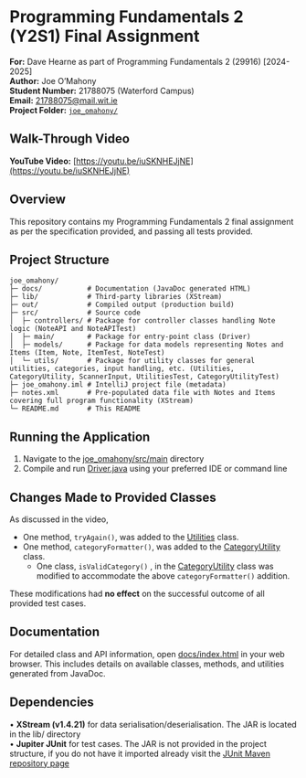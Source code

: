 
# Programming Fundamentals 2 (Y2S1) Final Assignment
 ****For:**** Dave Hearne as part of Programming Fundamentals 2 (29916) [2024-2025] <br />
****Author:****  Joe O’Mahony<br />
****Student Number:**** 21788075 (Waterford Campus)<br />
****Email:**** [21788075@mail.wit.ie](mailto:21788075@mail.wit.ie) <br />
****Project Folder:****  [`joe_omahony/`]() <br />

  

## Walk-Through Video

****YouTube Video:****  [https://youtu.be/iuSKNHEJjNE](https://youtu.be/iuSKNHEJjNE)

  

## Overview

This repository contains my Programming Fundamentals 2 final assignment as per the specification provided, and passing all tests provided.
  

## Project Structure

```tree
joe_omahony/
├─ docs/           # Documentation (JavaDoc generated HTML)
├─ lib/            # Third-party libraries (XStream)
├─ out/            # Compiled output (production build)
├─ src/            # Source code
│  ├─ controllers/ # Package for controller classes handling Note logic (NoteAPI and NoteAPITest)
│  ├─ main/        # Package for entry-point class (Driver)
│  ├─ models/      # Package for data models representing Notes and Items (Item, Note, ItemTest, NoteTest)
│  └─ utils/       # Package for utility classes for general utilities, categories, input handling, etc. (Utilities, CategoryUtility, ScannerInput, UtilitiesTest, CategoryUtilityTest)
├─ joe_omahony.iml # IntelliJ project file (metadata)
├─ notes.xml       # Pre-populated data file with Notes and Items covering full program functionality (XStream)
└─ README.md       # This README
```
  

## Running the Application

1. Navigate to the [joe_omahony/src/main](src/main) directory<br />
2. Compile and run [Driver.java](src/main/Driver.java) using your preferred IDE or command line<br /> 

## Changes Made to Provided Classes
As discussed in the video, 
* One method, `tryAgain()`, was added to the [Utilities](src/utils/Utilities.java) class. <br />  
* One method, `categoryFormatter()`, was added to the [CategoryUtility](src/utils/CategoryUtility.java) class.  
  * One class, `isValidCategory()` , in the [CategoryUtility](src/utils/CategoryUtility.java) class was modified to accommodate the above `categoryFormatter()` addition.  <br />

These modifications had **no effect** on the successful outcome of all provided test cases.

## Documentation
For detailed class and API information, open [docs/index.html](docs/index.html)  in your web browser. This includes details on available classes, methods, and utilities generated from JavaDoc.

## Dependencies

•  **XStream (v1.4.21)**  for data serialisation/deserialisation. The JAR is located in the lib/ directory  <br />
•  **Jupiter JUnit** for test cases. The JAR is not provided in the project structure, if you do not have it imported already visit the [JUnit Maven repository page](https://mvnrepository.com/artifact/org.junit.jupiter/junit-jupiter-api)